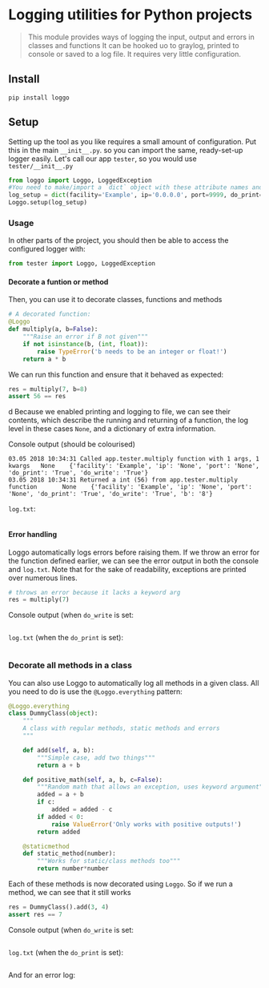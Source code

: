 # Logging utilities for Python projects

> This module provides ways of logging the input, output and errors in classes and functions It can be hooked uo to graylog, printed to console or saved to a log file. It requires very little configuration.

## Install

```
pip install loggo
```

## Setup

Setting up the tool as you like requires a small amount of configuration. Put this in the main `__init__.py`. so you can import the same, ready-set-up logger easily. Let's call our app `tester`, so you would use `tester/__init__.py`


```python
from loggo import Loggo, LoggedException
#You need to make/import a `dict` object with these attribute names and values
log_setup = dict(facility='Example', ip='0.0.0.0', port=9999, do_print=True, do_write=True)
Loggo.setup(log_setup)
```

### Usage

In other parts of the project, you should then be able to access the configured logger with:

```python
from tester import Loggo, LoggedException
```

#### Decorate a funtion or method

Then, you can use it to decorate classes, functions and methods

```python
# A decorated function:
@Loggo
def multiply(a, b=False):
    """Raise an error if B not given"""
    if not isinstance(b, (int, float)):
        raise TypeError('b needs to be an integer or float!')
    return a * b
```

We can run this function and ensure that it behaved as expected:

```python
res = multiply(7, b=8)
assert 56 == res
```
 d
Because we enabled printing and logging to file, we can see their contents, which describe the running and returning of a function,
the log level in these cases `None`, and a dictionary of extra information.

Console output (should be colourised)

```
03.05 2018 10:34:31 Called app.tester.multiply function with 1 args, 1 kwargs   None    {'facility': 'Example', 'ip': 'None', 'port': 'None', 'do_print': 'True', 'do_write': 'True'}
03.05 2018 10:34:31 Returned a int (56) from app.tester.multiply function       None    {'facility': 'Example', 'ip': 'None', 'port': 'None', 'do_print': 'True', 'do_write': 'True', 'b': '8'}
```

`log.txt`:

```
```

#### Error handling

Loggo automatically logs errors before raising them. If we throw an error for the function defined earlier, we can see the error output in both the console and `log.txt`. Note that for the sake of readability, exceptions are printed over numerous lines.

```python
# throws an error because it lacks a keyword arg
res = multiply(7)
```

Console output (when `do_write` is set:

```
```

`log.txt` (when the `do_print` is set):

```python

```


### Decorate all methods in a class

You can also use Loggo to automatically log all methods in a given class. All you need to do is use the `@Loggo.everything` pattern:

```python
@Loggo.everything
class DummyClass(object):
    """
    A class with regular methods, static methods and errors
    """

    def add(self, a, b):
        """Simple case, add two things"""
        return a + b

    def positive_math(self, a, b, c=False):
        """Random math that allows an exception, uses keyword argument"""
        added = a + b
        if c:
            added = added - c
        if added < 0:
            raise ValueError('Only works with positive outputs!')
        return added

    @staticmethod
    def static_method(number):
        """Works for static/class methods too"""
        return number*number
```

Each of these methods is now decorated using `Loggo`. So if we run a method, we can see that it still works

```python
res = DummyClass().add(3, 4)
assert res == 7
```

Console output (when `do_write` is set:

```
```

`log.txt` (when the `do_print` is set):

```

```

And for an error log:

```python

```



